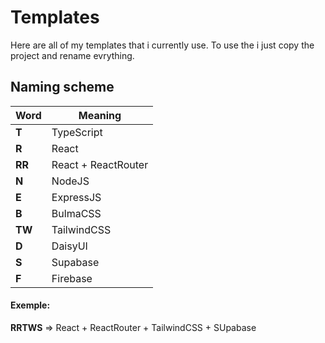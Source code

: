 # Templates

Here are all of my templates that i currently use. To use the i just copy the project and rename evrything.

## Naming scheme

| Word    | Meaning    | 
| ------- | ------------ | 
| **T** | TypeScript|
| **R** | React|
| **RR** | React + ReactRouter|
| **N** | NodeJS|
| **E** | ExpressJS|
| **B** | BulmaCSS|
| **TW** | TailwindCSS|
| **D** | DaisyUI|
| **S** | Supabase|
| **F** | Firebase|

#### Exemple:
**RRTWS** => React + ReactRouter + TailwindCSS + SUpabase

